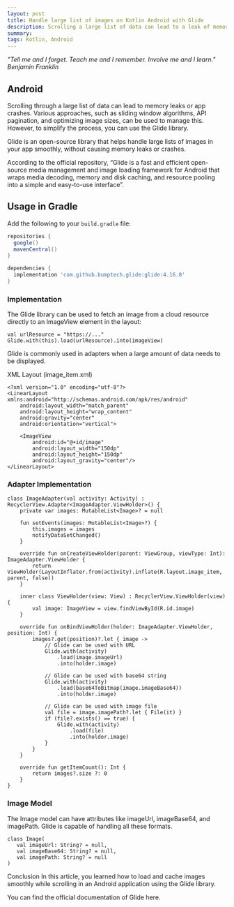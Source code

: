```yaml
---
layout: post
title: Handle large list of images on Kotlin Android with Glide
description: Scrolling a large list of data can lead to a leak of memory or crash of the app. Many approach can be used like sliding window algorithm, API pagination, optimize image size, etc.
summary: 
tags: Kotlin, Android
---
```

<i>"Tell me and I forget. Teach me and I remember. Involve me and I learn." Benjamin Franklin</i>

## Android

Scrolling through a large list of data can lead to memory leaks or app crashes. Various approaches, such as sliding window algorithms, API pagination, and optimizing image sizes, can be used to manage this. However, to simplify the process, you can use the Glide library.

Glide is an open-source library that helps handle large lists of images in your app smoothly, without causing memory leaks or crashes.

According to the official repository, “Glide is a fast and efficient open-source media management and image loading framework for Android that wraps media decoding, memory and disk caching, and resource pooling into a simple and easy-to-use interface”.

## Usage in Gradle

Add the following to your `build.gradle` file:

```gradle
repositories {
  google()
  mavenCentral()
}

dependencies {
  implementation 'com.github.bumptech.glide:glide:4.16.0'
} 
```

### Implementation
The Glide library can be used to fetch an image from a cloud resource directly to an ImageView element in the layout:


```
val urlResource = "https://..."
Glide.with(this).load(urlResource).into(imageView)
```
Glide is commonly used in adapters when a large amount of data needs to be displayed.

XML Layout (image_item.xml)
```
<?xml version="1.0" encoding="utf-8"?>
<LinearLayout xmlns:android="http://schemas.android.com/apk/res/android"
    android:layout_width="match_parent"
    android:layout_height="wrap_content"
    android:gravity="center"
    android:orientation="vertical">

    <ImageView
        android:id="@+id/image"
        android:layout_width="150dp"
        android:layout_height="150dp"
        android:layout_gravity="center"/>
</LinearLayout>
```
### Adapter Implementation

```
class ImageAdapter(val activity: Activity) : RecyclerView.Adapter<ImageAdapter.ViewHolder>() {
    private var images: MutableList<Image>? = null

    fun setEvents(images: MutableList<Image>?) {
        this.images = images
        notifyDataSetChanged()
    }

    override fun onCreateViewHolder(parent: ViewGroup, viewType: Int): ImageAdapter.ViewHolder {
        return ViewHolder(LayoutInflater.from(activity).inflate(R.layout.image_item, parent, false))
    }

    inner class ViewHolder(view: View) : RecyclerView.ViewHolder(view) {
        val image: ImageView = view.findViewById(R.id.image)
    }

    override fun onBindViewHolder(holder: ImageAdapter.ViewHolder, position: Int) {
        images?.get(position)?.let { image ->
            // Glide can be used with URL
            Glide.with(activity)
                .load(image.imageUrl)
                .into(holder.image)

            // Glide can be used with base64 string
            Glide.with(activity)
                .load(base64ToBitmap(image.imageBase64))
                .into(holder.image)

            // Glide can be used with image file
            val file = image.imagePath?.let { File(it) }
            if (file?.exists() == true) {
                Glide.with(activity)
                    .load(file)
                    .into(holder.image)
            }
        }
    }

    override fun getItemCount(): Int {
        return images?.size ?: 0
    }
}
```

### Image Model
The Image model can have attributes like imageUrl, imageBase64, and imagePath. Glide is capable of handling all these formats.
 
 ```
class Image(
    val imageUrl: String? = null,
    val imageBase64: String? = null,
    val imagePath: String? = null
)
```
Conclusion
In this article, you learned how to load and cache images smoothly while scrolling in an Android application using the Glide library.

You can find the official documentation of Glide here.


